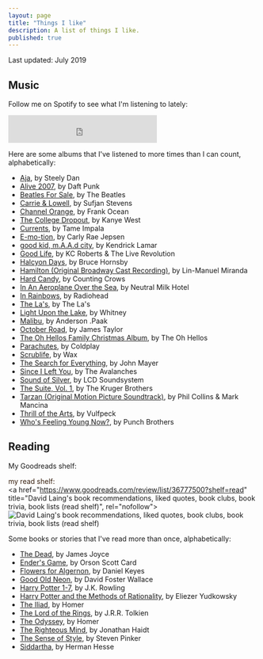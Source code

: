 ```yaml
---
layout: page
title: "Things I like"
description: A list of things I like.
published: true
---
```


Last updated: July 2019

## Music

Follow me on Spotify to see what I'm listening to lately:

<iframe src="https://open.spotify.com/follow/1/?uri=spotify:user:davidkendalllaing&size=detail&theme=light&show-count=0" width="300" height="56" scrolling="no" frameborder="0" style="border:none; overflow:hidden;" allowtransparency="true"></iframe>

Here are some albums that I've listened to more times than I can count, alphabetically:

- [Aja](https://open.spotify.com/album/51XjnQQ9SR8VSEpxPO9vrW?si=d2Xo-eEjTa2uVflUVCMa3w), by Steely Dan
- [Alive 2007](https://open.spotify.com/album/7u6zL7kqpgLPISZYXNTgYk?si=KfA0RxiyQ-6RUycu6x0tXQ), by Daft Punk
- [Beatles For Sale](https://open.spotify.com/album/1vANZV20H5B4Fk6yf7Ot9a?si=kQcqF0O_Tba412gHLJhfwg), by The Beatles
- [Carrie & Lowell](https://open.spotify.com/album/0U8DeqqKDgIhIiWOdqiQXE?si=FgDrolYrSECCOHkto9f53w), by Sufjan Stevens
- [Channel Orange](https://open.spotify.com/album/392p3shh2jkxUxY2VHvlH8?si=fv1Ox6uARqOnNrKDaYYFhg), by Frank Ocean
- [The College Dropout](https://open.spotify.com/album/4Uv86qWpGTxf7fU7lG5X6F?si=e_azS45CQna1s9jjBuQWvg), by Kanye West
- [Currents](https://open.spotify.com/album/79dL7FLiJFOO0EoehUHQBv?si=upz69-ItR3eGDRhCwXpLCQ), by Tame Impala
- [E-mo-tion](https://open.spotify.com/album/09qAJ8LMsiil5IixKRjYGJ?si=3etFcA7WQnOFZ6IbX6X3hg), by Carly Rae Jepsen
- [good kid, m.A.A.d city](https://open.spotify.com/album/3DGQ1iZ9XKUQxAUWjfC34w?si=NwhnrGNmQVu9HNf3H434yw), by Kendrick Lamar
- [Good Life](https://open.spotify.com/album/40fwfKIddIywScxjTYQKG4?si=VLy-RsuMQSmVT6xQ3uKcMA), by KC Roberts & The Live Revolution
- [Halcyon Days](https://open.spotify.com/album/3krJt11TsETPI3fmKao7mx?si=jjBQxVMbQ1qfERuHGeQPBA), by Bruce Hornsby
- [Hamilton (Original Broadway Cast Recording)](https://open.spotify.com/album/1kCHru7uhxBUdzkm4gzRQc?si=QFn5cz4US1mGUTmvTUdaPw), by Lin-Manuel Miranda
- [Hard Candy](https://open.spotify.com/album/50oL8ADjfT0n9gVoMpDwBy?si=nZ8QMObGSf2PT8s42Jn3iQ), by Counting Crows
- [In An Aeroplane Over the Sea](https://open.spotify.com/album/2jyvuEp4HePt3KTlXSYvMV?si=US3dKFArR0OgL3Xky_okQQ), by Neutral Milk Hotel
- [In Rainbows](https://open.spotify.com/album/7eyQXxuf2nGj9d2367Gi5f?si=jj61jkKAQam3vh_LCB94oQ), by Radiohead
- [The La's](https://open.spotify.com/album/1djwiQ802xeU8Q45jv1b0x?si=R_6yRDIPTber0hdKvC3rxg), by The La's
- [Light Upon the Lake](https://open.spotify.com/album/5yMCA6HdFAeL1aqUjxO3MO?si=eT69i6cwSUebu73yqaYKOA), by Whitney
- [Malibu](https://open.spotify.com/album/4VFG1DOuTeDMBjBLZT7hCK?si=VERTCXpARf202dUt00AtIw), by Anderson .Paak
- [October Road](https://open.spotify.com/album/3RHJNmuwD0fnwccBv2HTif?si=Yhjivb7jQ8mTz35gLAgxmA), by James Taylor
- [The Oh Hellos Family Christmas Album](https://open.spotify.com/album/1cv8WBFQPnstQvRZgg2Bw4?si=3D9OaKEeS7GnI7rgROl31w), by The Oh Hellos
- [Parachutes](https://open.spotify.com/album/6ZG5lRT77aJ3btmArcykra?si=Z8_Cm32KSoGVZG1zBgSklA), by Coldplay
- [Scrublife](https://open.spotify.com/album/6uD4eu7o5D5ipgWazhBEVz?si=lOqI07yzSziafXxMv4dkdA), by Wax
- [The Search for Everything](https://open.spotify.com/album/0jZFu2tihRJ65iYAo0oOtP?si=WVjtMD0AQ-S72X6Wdz0odA), by John Mayer
- [Since I Left You](https://open.spotify.com/album/3GBnNRYsxBfEeMSMmTpJ25?si=OuvcNvAMRtGQthvIovYrPg), by The Avalanches
- [Sound of Silver](https://open.spotify.com/album/1R8kkopLT4IAxzMMkjic6X?si=pqbwWNE7Rl-skdhnjT5Aiw), by LCD Soundsystem
- [The Suite, Vol. 1](https://open.spotify.com/album/1xOSi0H9sG36iZQl0xTK5i?si=KfYSgAZAQZqPaVEK0x8_jQ), by The Kruger Brothers
- [Tarzan (Original Motion Picture Soundtrack)](https://open.spotify.com/album/1zszC1x9HYKxUCKVa62p7C?si=ahTDAK47Tfys2Qa5Xc1TDg), by Phil Collins & Mark Mancina
- [Thrill of the Arts](https://open.spotify.com/album/0LyGgFrZFXpRKpgj664Xu7?si=-TcSLmh0Rc-5evfXBQFnxA), by Vulfpeck
- [Who's Feeling Young Now?](https://open.spotify.com/album/6RknB2bw00sWWLJms0MiR3?si=p1RH7YsAT2SZtdUHXRsC0g), by Punch Brothers

## Reading

My Goodreads shelf:

<span style="color: #382110">my read shelf:</span><br/><a href="https://www.goodreads.com/review/list/36777500?shelf=read" title="David Laing's book recommendations, liked quotes, book clubs, book trivia, book lists (read shelf)", rel="nofollow"><img border="0" alt="David Laing's book recommendations, liked quotes, book clubs, book trivia, book lists (read shelf)" src="https://www.goodreads.com/images/badge/badge1.jpg"></a>

Some books or stories that I've read more than once, alphabetically:

- [The Dead](https://www.online-literature.com/james_joyce/958/), by James Joyce
- [Ender's Game](https://www.goodreads.com/book/show/375802.Ender_s_Game), by Orson Scott Card
- [Flowers for Algernon](https://www.goodreads.com/book/show/36576608-flowers-for-algernon), by Daniel Keyes
- [Good Old Neon](http://sdavidmiller.com/octo/files/no_google2/GoodOldNeon.pdf), by David Foster Wallace
- [Harry Potter 1-7](https://www.goodreads.com/book/show/862041.Harry_Potter_Series_Box_Set), by J.K. Rowling
- [Harry Potter and the Methods of Rationality](https://www.goodreads.com/book/show/10016013-harry-potter-and-the-methods-of-rationality), by Eliezer Yudkowsky
- [The Iliad](https://www.goodreads.com/book/show/1371.The_Iliad), by Homer
- [The Lord of the Rings](https://www.goodreads.com/book/show/33.The_Lord_of_the_Rings), by J.R.R. Tolkien
- [The Odyssey](https://www.goodreads.com/book/show/1381.The_Odyssey), by Homer
- [The Righteous Mind](https://www.goodreads.com/book/show/11324722-the-righteous-mind), by Jonathan Haidt
- [The Sense of Style](https://www.goodreads.com/book/show/20821371-the-sense-of-style), by Steven Pinker
- [Siddartha](https://www.goodreads.com/book/show/30141085-siddartha), by Herman Hesse
